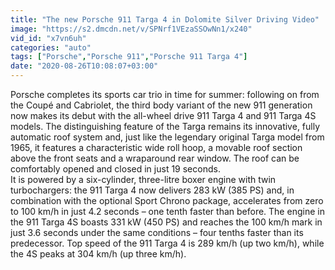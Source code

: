 ```yaml
---
title: "The new Porsche 911 Targa 4 in Dolomite Silver Driving Video"
image: "https://s2.dmcdn.net/v/SPNrf1VEzaSSOwNn1/x240"
vid_id: "x7vn6uh"
categories: "auto"
tags: ["Porsche","Porsche 911","Porsche 911 Targa 4"]
date: "2020-08-26T10:08:07+03:00"
---
```

Porsche completes its sports car trio in time for summer: following on from the Coupé and Cabriolet, the third body variant of the new 911 generation now makes its debut with the all-wheel drive 911 Targa 4 and 911 Targa 4S models. The distinguishing feature of the Targa remains its innovative, fully automatic roof system and, just like the legendary original Targa model from 1965, it features a characteristic wide roll hoop, a movable roof section above the front seats and a wraparound rear window. The roof can be comfortably opened and closed in just 19 seconds.  <br>It is powered by a six-cylinder, three-litre boxer engine with twin turbochargers: the 911 Targa 4 now delivers 283 kW (385 PS) and, in combination with the optional Sport Chrono package, accelerates from zero to 100 km/h in just 4.2 seconds – one tenth faster than before. The engine in the 911 Targa 4S boasts 331 kW (450 PS) and reaches the 100 km/h mark in just 3.6 seconds under the same conditions – four tenths faster than its predecessor. Top speed of the 911 Targa 4 is 289 km/h (up two km/h), while the 4S peaks at 304 km/h (up three km/h).
